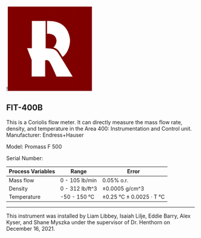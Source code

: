 !![RHIT Logo](https://raw.githubusercontent.com/henthornlab/ProcessAnalytics/master/RHITlogo.png)

## FIT-400B 

This is a Coriolis flow meter. It can directly measure the mass flow rate, density, and temperature in the Area 400: Instrumentation and Control unit.
Manufacturer: Endress+Hauser

Model: Promass F 500

Serial Number: 

|Process Variables|Range| Error|
|-|-|-|
|Mass flow|0 - 105 lb/min|0.05% o.r.|
|Density|0 - 312 lb/ft^3|±0.0005 g/cm^3| 
|Temperature|-50 - 150 °C |±0.25 °C ± 0.0025 · T °C |

___
This instrument was installed by Liam Libbey, Isaiah Lilje, Eddie Barry, Alex Kyser, and Shane Myszka under the supervisor of Dr. Henthorn on December 16, 2021.
